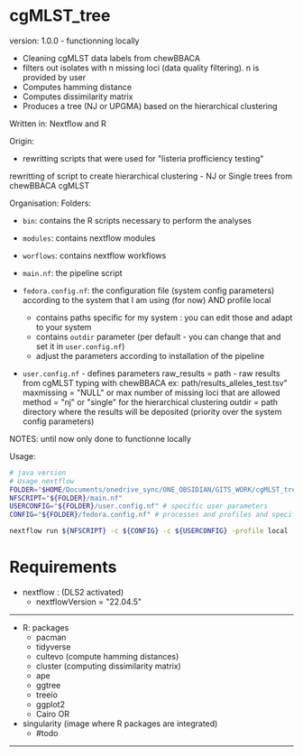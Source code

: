 # cgMLST_tree

version: 1.0.0 - functionning locally 


- Cleaning cgMLST data labels from chewBBACA 
- filters out isolates with n missing loci (data quality filtering). n is provided by user 
- Computes hamming distance
- Computes dissimilarity matrix
- Produces a tree (NJ or UPGMA) based on the hierarchical clustering

Written in: Nextflow and R 

Origin: 
- rewritting scripts that were used for "listeria profficiency testing" 

rewritting of script to create hierarchical clustering - NJ or Single trees from chewBBACA cgMLST

Organisation: 
Folders: 
- `bin`: contains the R scripts necessary to perform the analyses
- `modules`: contains nextflow modules
- `worflows`: contains nextflow workflows 

- `main.nf`: the pipeline script 
- `fedora.config.nf`: the configuration file (system config parameters) according to the system that I am using (for now) AND profile local  
    - contains paths specific for my system : you can edit those and adapt to your system
    - contains `outdir` parameter (per default - you can change that and set it in `user.config.nf`)
    - adjust the parameters according to installation of the pipeline

- `user.config.nf` - defines parameters 
    raw_results = path - raw results from cgMLST typing with chewBBACA ex: path/results_alleles_test.tsv"
    maxmissing = "NULL" or max number of missing loci that are allowed 
    method =  "nj" or "single" for the hierarchical clustering
    outdir = path directory where the results will be deposited (priority over the system config parameters)

NOTES: until now only done to functionne locally 

Usage: 
```bash 
# java version 
# Usage nextflow 
FOLDER="$HOME/Documents/onedrive_sync/ONE_OBSIDIAN/GITS_WORK/cgMLST_tree"
NFSCRIPT="${FOLDER}/main.nf"
USERCONFIG="${FOLDER}/user.config.nf" # specific user parameters
CONFIG="${FOLDER}/fedora.config.nf" # processes and profiles and specific pc/cluster 

nextflow run ${NFSCRIPT} -c ${CONFIG} -c ${USERCONFIG} -profile local 
```

# Requirements
- nextflow : (DLS2 activated) 
    - nextflowVersion = "22.04.5"

-------------------
- R: packages
    - pacman 
    - tidyverse
    - cultevo (compute hamming distances)
    - cluster (computing dissimilarity matrix)
    - ape 
    - ggtree
    - treeio
    - ggplot2
    - Cairo
OR 
- singularity (image where R packages are integrated)
    - #todo
-------------------